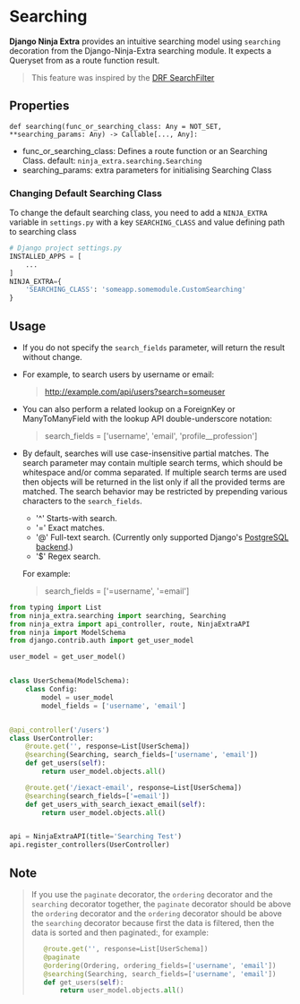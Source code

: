 # **Searching**

**Django Ninja Extra** provides an intuitive searching model using `searching` decoration from the Django-Ninja-Extra searching module. It expects a Queryset from as a route function result.

> This feature was inspired by the [DRF SearchFilter][drf-search]

## **Properties**

`def searching(func_or_searching_class: Any = NOT_SET, **searching_params: Any) -> Callable[..., Any]:`

- func_or_searching_class: Defines a route function or an Searching Class. default: `ninja_extra.searching.Searching`
- searching_params: extra parameters for initialising Searching Class

### Changing Default Searching Class

To change the default searching class, you need to add a `NINJA_EXTRA` variable in `settings.py` with a key `SEARCHING_CLASS` and value defining path to searching class

```python
# Django project settings.py
INSTALLED_APPS = [
    ...
]
NINJA_EXTRA={
    'SEARCHING_CLASS': 'someapp.somemodule.CustomSearching'
}
```

## **Usage**

- If you do not specify the `search_fields` parameter, will return the result without change.
- For example, to search users by username or email:
  > http://example.com/api/users?search=someuser
- You can also perform a related lookup on a ForeignKey or ManyToManyField with the lookup API double-underscore notation:
  > search_fields = ['username', 'email', 'profile__profession']
- By default, searches will use case-insensitive partial matches.  The search parameter may contain multiple search terms, which should be whitespace and/or comma separated.  If multiple search terms are used then objects will be returned in the list only if all the provided terms are matched. The search behavior may be restricted by prepending various characters to the `search_fields`.

  * '^' Starts-with search.
  * '=' Exact matches.
  * '@' Full-text search.  (Currently only supported Django's [PostgreSQL backend][postgres-search].)
  * '$' Regex search.

  For example:

    > search_fields = ['=username', '=email']

```python
from typing import List
from ninja_extra.searching import searching, Searching
from ninja_extra import api_controller, route, NinjaExtraAPI
from ninja import ModelSchema
from django.contrib.auth import get_user_model

user_model = get_user_model()


class UserSchema(ModelSchema):
    class Config:
        model = user_model
        model_fields = ['username', 'email']


@api_controller('/users')
class UserController:
    @route.get('', response=List[UserSchema])
    @searching(Searching, search_fields=['username', 'email'])
    def get_users(self):
        return user_model.objects.all()

    @route.get('/iexact-email', response=List[UserSchema])
    @searching(search_fields=['=email'])
    def get_users_with_search_iexact_email(self):
        return user_model.objects.all()


api = NinjaExtraAPI(title='Searching Test')
api.register_controllers(UserController)
```

## Note

> If you use the `paginate` decorator, the `ordering` decorator and the `searching` decorator together, the `paginate` decorator should be above the `ordering` decorator and the `ordering` decorator should be above the `searching` decorator because first the data is filtered, then the data is sorted and then paginated:, for example:
>
> ```python
>    @route.get('', response=List[UserSchema])
>    @paginate
>    @ordering(Ordering, ordering_fields=['username', 'email'])
>    @searching(Searching, search_fields=['username', 'email'])
>    def get_users(self):
>        return user_model.objects.all()
> ```

[postgres-search]: https://docs.djangoproject.com/en/stable/ref/contrib/postgres/search/
[drf-search]: https://www.django-rest-framework.org/api-guide/filtering/#searchfilter
